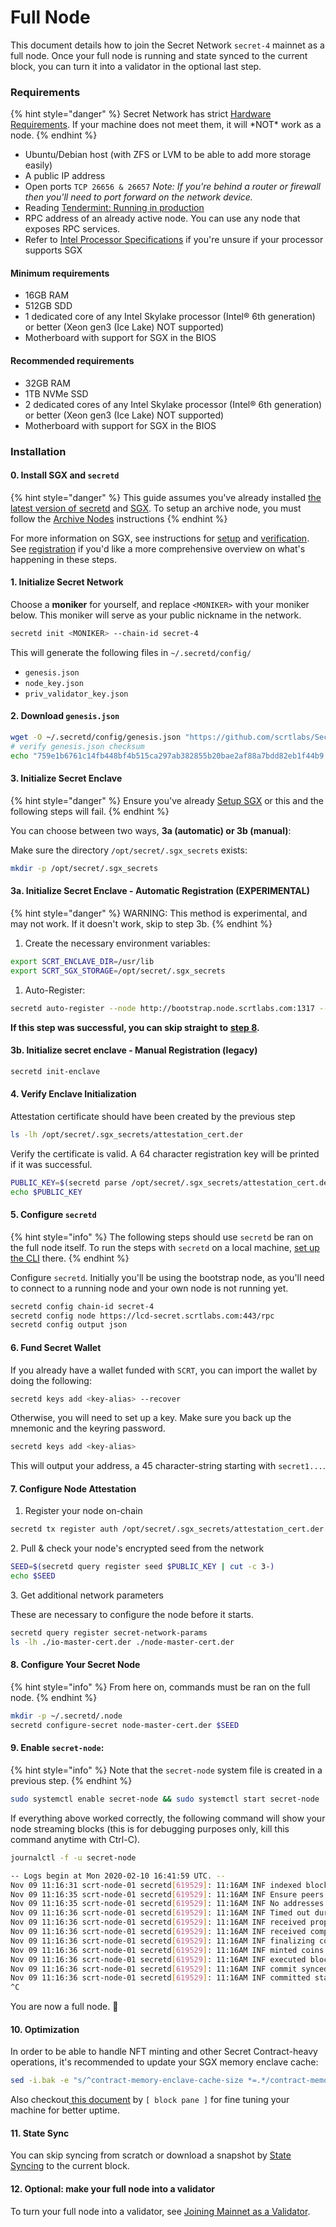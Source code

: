 # Full Node

This document details how to join the Secret Network `secret-4` mainnet as a full node. Once your full node is running and state synced to the current block, you can turn it into a validator in the optional last step.

### Requirements <a href="#requirements" id="requirements"></a>

{% hint style="danger" %}
Secret Network has strict [Hardware Requirements](../hardware-compliance.md). If your machine does not meet them, it will \*NOT\* work as a node.
{% endhint %}

* Ubuntu/Debian host (with ZFS or LVM to be able to add more storage easily)
* A public IP address
* Open ports `TCP 26656 & 26657` _Note: If you're behind a router or firewall then you'll need to port forward on the network device._
* Reading [Tendermint: Running in production](https://docs.tendermint.com/v0.34/tendermint-core/running-in-production.html)
* RPC address of an already active node. You can use any node that exposes RPC services.
* Refer to [Intel Processor Specifications](https://ark.intel.com/content/www/us/en/ark.html#@Processors) if you're unsure if your processor supports SGX

#### Minimum requirements <a href="#minimum-requirements" id="minimum-requirements"></a>

* 16GB RAM
* 512GB SDD
* 1 dedicated core of any Intel Skylake processor (Intel® 6th generation) or better (Xeon gen3 (Ice Lake) NOT supported)
* Motherboard with support for SGX in the BIOS

#### Recommended requirements <a href="#recommended-requirements" id="recommended-requirements"></a>

* 32GB RAM
* 1TB NVMe SSD
* 2 dedicated cores of any Intel Skylake processor (Intel® 6th generation) or better (Xeon gen3 (Ice Lake) NOT supported)
* Motherboard with support for SGX in the BIOS

### Installation <a href="#installation" id="installation"></a>

#### 0. Install SGX and `secretd` <a href="#_0-step-up-sgx-on-your-local-machine" id="_0-step-up-sgx-on-your-local-machine"></a>

{% hint style="danger" %}
This guide assumes you've already installed [the latest version of secretd](installation-and-setup.md) and [SGX](install-sgx.md). To setup an archive node, you must follow the [Archive Nodes](../archive-nodes.md) instructions
{% endhint %}

For more information on SGX, see instructions for [setup](https://docs.scrt.network/node-guides/setup-sgx.html) and [verification](https://docs.scrt.network/node-guides/verify-sgx.html). See [registration](https://docs.scrt.network/node-guides/registration.html) if you'd like a more comprehensive overview on what's happening in these steps.

#### 1. Initialize Secret Network <a href="#_3-initialize-your-installation-of-the-secret-network" id="_3-initialize-your-installation-of-the-secret-network"></a>

Choose a **moniker** for yourself, and replace `<MONIKER>` with your moniker below. This moniker will serve as your public nickname in the network.

```bash
secretd init <MONIKER> --chain-id secret-4
```

This will generate the following files in `~/.secretd/config/`

* `genesis.json`
* `node_key.json`
* `priv_validator_key.json`

#### 2. Download `genesis.json` <a href="#_4-download-a-copy-of-the-genesis-block-file-genesis-json" id="_4-download-a-copy-of-the-genesis-block-file-genesis-json"></a>

```bash
wget -O ~/.secretd/config/genesis.json "https://github.com/scrtlabs/SecretNetwork/releases/download/v1.2.0/genesis.json"
# verify genesis.json checksum
echo "759e1b6761c14fb448bf4b515ca297ab382855b20bae2af88a7bdd82eb1f44b9 $HOME/.secretd/config/genesis.json" | sha256sum --check
```

#### 3. Initialize Secret Enclave <a href="#_8-initialize-secret-enclave" id="_8-initialize-secret-enclave"></a>

{% hint style="danger" %}
Ensure you've already [Setup SGX](full-node.md#\_0-step-up-sgx-on-your-local-machine) or this and the following steps will fail.
{% endhint %}

You can choose between two ways, **3a (automatic) or 3b (manual)**:

Make sure the directory `/opt/secret/.sgx_secrets` exists:

```bash
mkdir -p /opt/secret/.sgx_secrets
```

#### 3a. Initialize Secret Enclave - Automatic Registration (EXPERIMENTAL) <a href="#_8a-currently-broken-skip-to-8b-initialize-secret-enclave-automatic-registration-experimental" id="_8a-currently-broken-skip-to-8b-initialize-secret-enclave-automatic-registration-experimental"></a>

{% hint style="danger" %}
WARNING: This method is experimental, and may not work. If it doesn't work, skip to step 3b.
{% endhint %}

1. Create the necessary environment variables:

```bash
export SCRT_ENCLAVE_DIR=/usr/lib
export SCRT_SGX_STORAGE=/opt/secret/.sgx_secrets
```

1. Auto-Register:

```bash
secretd auto-register --node http://bootstrap.node.scrtlabs.com:1317 --registration-node http://register.mainnet.enigma.co:26667
```

**If this step was successful, you can skip straight to** [**step 8**](full-node.md#\_-configure-your-secret-node)**.**

#### 3b. Initialize secret enclave - Manual Registration (legacy) <a href="#_8b-initialize-secret-enclave-manual-registration-legacy" id="_8b-initialize-secret-enclave-manual-registration-legacy"></a>

```bash
secretd init-enclave
```

#### 4. Verify Enclave Initialization <a href="#_9-check-that-initialization-was-successful" id="_9-check-that-initialization-was-successful"></a>

Attestation certificate should have been created by the previous step

```bash
ls -lh /opt/secret/.sgx_secrets/attestation_cert.der
```

Verify the certificate is valid. A 64 character registration key will be printed if it was successful.

```bash
PUBLIC_KEY=$(secretd parse /opt/secret/.sgx_secrets/attestation_cert.der  2> /dev/null | cut -c 3-)
echo $PUBLIC_KEY
```

#### 5. Configure `secretd` <a href="#_11-config-secretcli-to-point-to-a-working-node-and-import-a-key-with-some-scrt" id="_11-config-secretcli-to-point-to-a-working-node-and-import-a-key-with-some-scrt"></a>

{% hint style="info" %}
The following steps should use `secretd` be ran on the full node itself. To run the steps with `secretd` on a local machine, [set up the CLI](https://docs.scrt.network/cli/install-cli.html) there.
{% endhint %}

Configure `secretd`. Initially you'll be using the bootstrap node, as you'll need to connect to a running node and your own node is not running yet.

```bash
secretd config chain-id secret-4
secretd config node https://lcd-secret.scrtlabs.com:443/rpc
secretd config output json
```

#### 6. Fund Secret Wallet

If you already have a wallet funded with `SCRT`, you can import the wallet by doing the following:&#x20;

```bash
secretd keys add <key-alias> --recover
```

Otherwise, you will need to set up a key. Make sure you back up the mnemonic and the keyring password.&#x20;

```bash
secretd keys add <key-alias>
```

This will output your address, a 45 character-string starting with `secret1...`.&#x20;

#### 7. Configure Node Attestation <a href="#_12-register-your-node-on-chain" id="_12-register-your-node-on-chain"></a>

1. Register your node on-chain

```bash
secretd tx register auth /opt/secret/.sgx_secrets/attestation_cert.der -y --from <key-alias>
```

2\. Pull & check your node's encrypted seed from the network

```bash
SEED=$(secretd query register seed $PUBLIC_KEY | cut -c 3-)
echo $SEED
```

3\. Get additional network parameters

These are necessary to configure the node before it starts.

```bash
secretd query register secret-network-params
ls -lh ./io-master-cert.der ./node-master-cert.der
```

#### 8. Configure Your Secret Node <a href="#_15-configure-your-secret-node" id="_15-configure-your-secret-node"></a>

{% hint style="info" %}
From here on, commands must be ran on the full node.
{% endhint %}

```bash
mkdir -p ~/.secretd/.node
secretd configure-secret node-master-cert.der $SEED
```

#### 9. Enable `secret-node`: <a href="#_16-listen-for-incoming-rpc-requests-so-that-light-nodes-can-connect-to-you" id="_16-listen-for-incoming-rpc-requests-so-that-light-nodes-can-connect-to-you"></a>

{% hint style="info" %}
Note that the `secret-node` system file is created in a previous step.
{% endhint %}

```bash
sudo systemctl enable secret-node && sudo systemctl start secret-node
```

If everything above worked correctly, the following command will show your node streaming blocks (this is for debugging purposes only, kill this command anytime with Ctrl-C).

```bash
journalctl -f -u secret-node
```

```bash
-- Logs begin at Mon 2020-02-10 16:41:59 UTC. --
Nov 09 11:16:31 scrt-node-01 secretd[619529]: 11:16AM INF indexed block height=12 module=txindex
Nov 09 11:16:35 scrt-node-01 secretd[619529]: 11:16AM INF Ensure peers module=pex numDialing=0 numInPeers=0 numOutPeers=0 numToDial=10
Nov 09 11:16:35 scrt-node-01 secretd[619529]: 11:16AM INF No addresses to dial. Falling back to seeds module=pex
Nov 09 11:16:36 scrt-node-01 secretd[619529]: 11:16AM INF Timed out dur=4983.86819 height=13 module=consensus round=0 step=1
Nov 09 11:16:36 scrt-node-01 secretd[619529]: 11:16AM INF received proposal module=consensus proposal={"Type":32,"block_id":{"hash":"0AF9693538AB0C753A7EA16CB618C5D988CD7DC01D63742DC4795606D10F0CA4","parts":{"hash":"58F6211ED5D6795E2AE4D3B9DBB1280AD92B2EE4EEBAA2910F707C104258D2A0","total":1}},"height":13,"pol_round":-1,"round":0,"signature":"eHY9dH8dG5hElNEGbw1U5rWqPp7nXC/VvOlAbF4DeUQu/+q7xv5nmc0ULljGEQR8G9fhHaMQuKjgrxP2KsGICg==","timestamp":"2021-11-09T11:16:36.7744083Z"}
Nov 09 11:16:36 scrt-node-01 secretd[619529]: 11:16AM INF received complete proposal block hash=0AF9693538AB0C753A7EA16CB618C5D988CD7DC01D63742DC4795606D10F0CA4 height=13 module=consensus
Nov 09 11:16:36 scrt-node-01 secretd[619529]: 11:16AM INF finalizing commit of block hash=0AF9693538AB0C753A7EA16CB618C5D988CD7DC01D63742DC4795606D10F0CA4 height=13 module=consensus num_txs=0 root=E4968C9B525DADA22A346D5E158C648BC561EEC351F402A611B9DA2706FD8267
Nov 09 11:16:36 scrt-node-01 secretd[619529]: 11:16AM INF minted coins from module account amount=6268801uscrt from=mint module=x/bank
Nov 09 11:16:36 scrt-node-01 secretd[619529]: 11:16AM INF executed block height=13 module=state num_invalid_txs=0 num_valid_txs=0
Nov 09 11:16:36 scrt-node-01 secretd[619529]: 11:16AM INF commit synced commit=436F6D6D697449447B5B373520353520323020352032342031312032333820353320383720313137203133372031323020313638203234302035302032323020353720343520363620313832203138392032333920393920323439203736203338203131322035342032332033203233362034375D3A447D
Nov 09 11:16:36 scrt-node-01 secretd[619529]: 11:16AM INF committed state app_hash=4B371405180BEE3557758978A8F032DC392D42B6BDEF63F94C2670361703EC2F height=13 module=state num_txs=0
^C
```

You are now a full node. 🎉

#### 10. Optimization <a href="#_20-optimization" id="_20-optimization"></a>

In order to be able to handle NFT minting and other Secret Contract-heavy operations, it's recommended to update your SGX memory enclave cache:

```bash
sed -i.bak -e "s/^contract-memory-enclave-cache-size *=.*/contract-memory-enclave-cache-size = \"15\"/" ~/.secretd/config/app.toml
```

Also checkout[ this document](https://gist.github.com/blockpane/40bc6b64caa48fdaff3b0760acb51eaa) by `[ block pane ]` for fine tuning your machine for better uptime.&#x20;

#### 11. State Sync <a href="#_23-optional-state-sync" id="_23-optional-state-sync"></a>

You can skip syncing from scratch or download a snapshot by [State Syncing](https://docs.scrt.network/node-guides/state-sync.html#mainnet-state-sync) to the current block.

#### 12. Optional: make your full node into a validator <a href="#_22-optional-make-your-full-node-into-a-validator" id="_22-optional-make-your-full-node-into-a-validator"></a>

To turn your full node into a validator, see [Joining Mainnet as a Validator](https://docs.scrt.network/node-guides/join-validator-mainnet.html).
